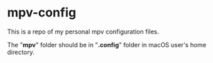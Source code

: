 # mpv-config
This is a repo of my personal mpv configuration files.

The "**mpv**" folder should be in "**.config**" folder in macOS user's home directory.
